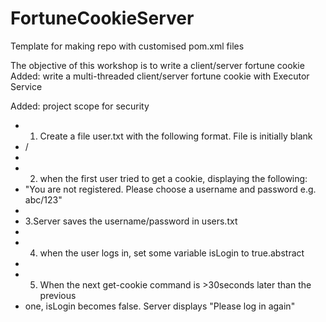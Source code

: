 # FortuneCookieServer

Template for making repo with customised pom.xml files

The objective of this workshop is to write a client/server fortune cookie
Added: write a multi-threaded client/server fortune cookie with Executor Service

Added: project scope for security

- 1.  Create a file user.txt with the following format. File is initially blank
- <username>/<password>
-
- 2.  when the first user tried to get a cookie, displaying the following:
- "You are not registered. Please choose a username and password e.g. abc/123"
-
- 3.Server saves the username/password in users.txt
-
- 4.  when the user logs in, set some variable isLogin to true.abstract
-
- 5.  When the next get-cookie command is >30seconds later than the previous
- one, isLogin becomes false. Server displays "Please log in again"
